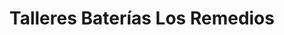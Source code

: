 ---
title: "Talleres Baterías Los Remedios"
url: /sevilla/talleres-baterias-los-remedios/
shop: Autowerkstatt
---